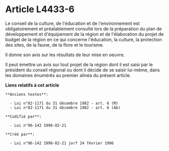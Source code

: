 # Article L4433-6

Le conseil de la culture, de l'éducation et de l'environnement est obligatoirement et préalablement consulté lors de la
préparation du plan de développement et d'équipement de la région et de l'élaboration du projet de budget de la région en ce
qui concerne l'éducation, la culture, la protection des sites, de la faune, de la flore et le tourisme.

Il donne son avis sur les résultats de leur mise en oeuvre.

Il peut émettre un avis sur tout projet de la région dont il est saisi par le président du conseil régional ou dont il décide
de se saisir lui-même, dans les domaines énumérés au premier alinéa du présent article.

**Liens relatifs à cet article**

	**Anciens textes**:

	  - Loi n°82-1171 du 31 décembre 1982 - art. 6 (M)
	  - Loi n°82-1171 du 31 décembre 1982 - art. 6 (Ab)

	**Codifié par**:

	  - Loi n°96-142 1996-02-21

	**Créé par**:

	  - Loi n°96-142 1996-02-21 jorf 24 février 1996
